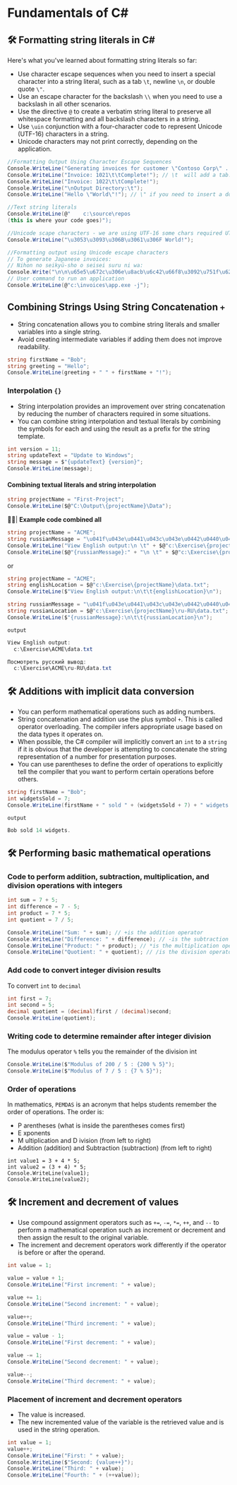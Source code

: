 # Fundamentals of C#

## 🛠 Formatting string literals in C#
Here's what you've learned about formatting string literals so far:
- Use character escape sequences when you need to insert a special character into a string literal, such as a tab `\t`, newline `\n`, or double quote `\"`.
- Use an escape character for the backslash `\\` when you need to use a backslash in all other scenarios.
- Use the directive  `@` to create a verbatim string literal to preserve all whitespace formatting and all backslash characters in a string.
- Use `\uin` conjunction with a four-character code to represent Unicode (UTF-16) characters in a string.
- Unicode characters may not print correctly, depending on the application.
 ```c#
//Formatting Output Using Character Escape Sequences
Console.WriteLine("Generating invoices for customer \"Contoso Corp\" ... \n"); // \n the sequence \nwill add a new line and the sequence
Console.WriteLine("Invoice: 1021\t\tComplete!"); // \t  will add a tab.
Console.WriteLine("Invoice: 1022\t\tComplete!");
Console.WriteLine("\nOutput Directory:\t"); 
Console.WriteLine("Hello \"World\"!"); // \" if you need to insert a double quote into a string literal

//Text string literals
Console.WriteLine(@"    c:\source\repos    
(this is where your code goes)");

//Unicode scape characters - we are using UTF-16 some chars required UTF-32 and need a scape secuence 
 Console.WriteLine("\u3053\u3093\u306B\u3061\u306F World!");

//Formatting output using Unicode escape characters
// To generate Japanese invoices:
// Nihon no seikyū-sho o seisei suru ni wa:
Console.Write("\n\n\u65e5\u672c\u306e\u8acb\u6c42\u66f8\u3092\u751f\u6210\u3059\u308b\u306b\u306f\uff1a\n\t");
// User command to run an application
Console.WriteLine(@"c:\invoices\app.exe -j");
 ```
## Combining Strings Using String Concatenation `+`
- String concatenation allows you to combine string literals and smaller variables into a single string.
- Avoid creating intermediate variables if adding them does not improve readability.

```c#
string firstName = "Bob";
string greeting = "Hello";
Console.WriteLine(greeting + " " + firstName + "!");
```

### Interpolation `{}`
- String interpolation provides an improvement over string concatenation by reducing the number of characters required in some situations.
- You can combine string interpolation and textual literals by combining the symbols for each and using the result as a prefix for the string template.
```c#
int version = 11;
string updateText = "Update to Windows";
string message = $"{updateText} {version}";
Console.WriteLine(message);
```

#### Combining textual literals and string interpolation
```c#
string projectName = "First-Project";
Console.WriteLine($@"C:\Output\{projectName}\Data");
```

👩‍💻| **Example code combined all**
```c#
string projectName = "ACME";
string russianMessage = "\u041f\u043e\u0441\u043c\u043e\u0442\u0440\u0435\u0442\u044c \u0440\u0443\u0441\u0441\u043a\u0438\u0439 \u0432\u044b\u0432\u043e\u0434";       
Console.WriteLine("View English output:\n \t" + $@"c:\Exercise\{projectName}\data.txt"); 
Console.WriteLine($@"{russianMessage}:" + "\n \t" + $@"c:\Exercise\{projectName}\ru-RU\data.txt"); 
```
or 
```c#
string projectName = "ACME";
string englishLocation = $@"c:\Exercise\{projectName}\data.txt";
Console.WriteLine($"View English output:\n\t\t{englishLocation}\n");

string russianMessage = "\u041f\u043e\u0441\u043c\u043e\u0442\u0440\u0435\u0442\u044c \u0440\u0443\u0441\u0441\u043a\u0438\u0439 \u0432\u044b\u0432\u043e\u0434";
string russianLocation = $@"c:\Exercise\{projectName}\ru-RU\data.txt";
Console.WriteLine($"{russianMessage}:\n\t\t{russianLocation}\n");
```

`output`
```c#
View English output:
  c:\Exercise\ACME\data.txt

Посмотреть русский вывод:
  c:\Exercise\ACME\ru-RU\data.txt
```

## 🛠 Additions with implicit data conversion
- You can perform mathematical operations such as adding numbers.
- String concatenation and addition use the plus symbol `+`. This is called operator overloading. The compiler infers appropriate usage based on the data types it operates on.
- When possible, the C# compiler will implicitly convert an `int` to a `string` if it is obvious that the developer is attempting to concatenate the string representation of a number for presentation purposes.
- You can use parentheses to define the order of operations to explicitly tell the compiler that you want to perform certain operations before others.

```c#
string firstName = "Bob";
int widgetsSold = 7;
Console.WriteLine(firstName + " sold " + (widgetsSold + 7) + " widgets.");
```

`output`
```c#
Bob sold 14 widgets.
```
## 🛠 Performing basic mathematical operations
### Code to perform addition, subtraction, multiplication, and division operations with integers
```c#
int sum = 7 + 5;
int difference = 7 - 5;
int product = 7 * 5;
int quotient = 7 / 5;

Console.WriteLine("Sum: " + sum); // +is the addition operator
Console.WriteLine("Difference: " + difference); // -is the subtraction operator
Console.WriteLine("Product: " + product); // *is the multiplication operator
Console.WriteLine("Quotient: " + quotient); // /is the division operator
```
### Add code to convert integer division results
To convert `int` to `decimal`

```c#
int first = 7;
int second = 5;
decimal quotient = (decimal)first / (decimal)second;
Console.WriteLine(quotient);
```
### Writing code to determine remainder after integer division
The modulus operator `%` tells you the remainder of the division int
```c#
Console.WriteLine($"Modulus of 200 / 5 : {200 % 5}");
Console.WriteLine($"Modulus of 7 / 5 : {7 % 5}");
```

### Order of operations
In mathematics, `PEMDAS` is an acronym that helps students remember the order of operations. The order is:
- P arentheses (what is inside the parentheses comes first)
- E xponents
- M ultiplication and D ivision (from left to right)
- Addition (addition) and Subtraction (subtraction) (from left to right)
```
int value1 = 3 + 4 * 5;
int value2 = (3 + 4) * 5;
Console.WriteLine(value1);
Console.WriteLine(value2);
```
## 🛠  Increment and decrement of values
- Use compound assignment operators such as `+=`, `-=`, `*=`, `++`, and `--` to perform a mathematical operation such as increment or decrement and then assign the result to the original variable.
- The increment and decrement operators work differently if the operator is before or after the operand.

```c#
int value = 1;

value = value + 1;
Console.WriteLine("First increment: " + value);

value += 1;
Console.WriteLine("Second increment: " + value);

value++;
Console.WriteLine("Third increment: " + value);

value = value - 1;
Console.WriteLine("First decrement: " + value);

value -= 1;
Console.WriteLine("Second decrement: " + value);

value--;
Console.WriteLine("Third decrement: " + value);
```

### Placement of increment and decrement operators
- The value is increased.
- The new incremented value of the variable is the retrieved value and is used in the string operation.
```c#
int value = 1;
value++;
Console.WriteLine("First: " + value);
Console.WriteLine($"Second: {value++}");
Console.WriteLine("Third: " + value);
Console.WriteLine("Fourth: " + (++value));
```

